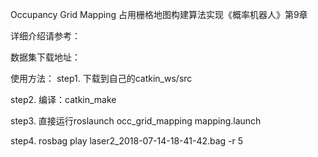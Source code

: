Occupancy Grid Mapping 占用栅格地图构建算法实现《概率机器人》第9章

详细介绍请参考：


数据集下载地址：


使用方法：
step1. 下载到自己的catkin_ws/src

step2. 编译：catkin_make

step3. 直接运行roslaunch occ_grid_mapping mapping.launch

step4. rosbag play laser2_2018-07-14-18-41-42.bag -r 5
